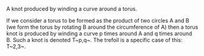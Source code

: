 A knot produced by winding a curve around a torus.

If we consider a torus to be formed as the product of two circles A and
B (we form the torus by rotating B around the circumference of A) then a
torus knot is produced by winding a curve p times around A and q times
around B. Such a knot is denoted T~p,q~. The trefoil is a specific case
of this: T~2,3~.
